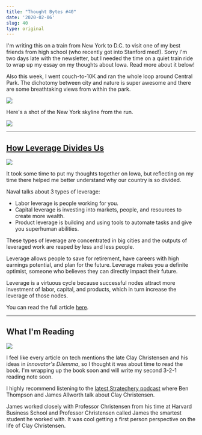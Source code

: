 ```yaml
---
title: "Thought Bytes #40"
date: '2020-02-06'
slug: 40
type: original
---
```

I'm writing this on a train from New York to D.C. to visit one of my best friends from high school (who recently got into Stanford med!). Sorry I'm two days late with the newsletter, but I needed the time on a quiet train ride to wrap up my essay on my thoughts about Iowa. Read more about it below!

Also this week, I went couch-to-10K and ran the whole loop around Central Park. The dichotomy between city and nature is super awesome and there are some breathtaking views from within the park.

![](/newsletters/40/running.jpeg)

Here's a shot of the New York skyline from the run.

![](/newsletters/40/city.jpeg)

---

## [How Leverage Divides Us](/blog/leverage)

![](/blog/leverage/iowa.jpg)

It took some time to put my thoughts together on Iowa, but reflecting on my time there helped me better understand why our country is so divided.

Naval talks about 3 types of leverage:
* Labor leverage is people working for you.
* Capital leverage is investing into markets, people, and resources to create more wealth.
* Product leverage is building and using tools to automate tasks and give you superhuman abilities.

These types of leverage are concentrated in big cities and the outputs of leveraged work are reaped by less and less people.

Leverage allows people to save for retirement, have careers with high earnings potential, and plan for the future. Leverage makes you a definite optimist, someone who believes they can directly impact their future.

Leverage is a virtuous cycle because successful nodes attract more investment of labor, capital, and products, which in turn increase the leverage of those nodes.

You can read the full article [here](/blog/leverage).

---

## What I'm Reading

![](/books/the-innovators-dilemma.jpg)

I feel like every article on tech mentions the late Clay Christensen and his ideas in *Innovator's Dilemma*, so I thought it was about time to read the book. I'm wrapping up the book soon and will write my second 3-2-1 reading note soon.

I highly recommend listening to the [latest Stratechery podcast](https://exponent.fm/episode-180-its-been-a-week/) where Ben Thompson and James Allworth talk about Clay Christensen.

James worked closely with Professor Christensen from his time at Harvard Business School and Professor Christensen called James the smartest student he worked with. It was cool getting a first person perspective on the life of Clay Christensen.
